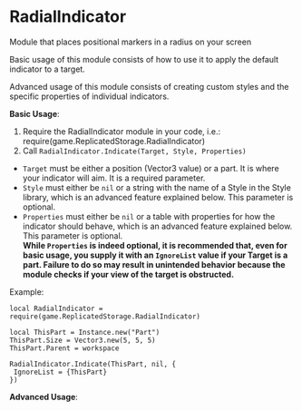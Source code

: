  # RadialIndicator
 Module that places positional markers in a radius on your screen
 
 Basic usage of this module consists of how to use it to apply the default indicator to a target.
 
 Advanced usage of this module consists of creating custom styles and the specific properties of individual indicators.
 
**Basic Usage**:<br/>
1. Require the RadialIndicator module in your code, i.e.: require(game.ReplicatedStorage.RadialIndicator)<br/> 
2. Call `RadialIndicator.Indicate(Target, Style, Properties)`<br/>
*    `Target` must be either a position (Vector3 value) or a part. It is where your indicator will aim. It is a required parameter.<br/>
*    `Style` must either be `nil` or a string with the name of a Style in the Style library, which is an advanced feature explained below. This parameter is optional.<br/>
*    `Properties` must either be `nil` or a table with properties for how the indicator should behave, which is an advanced feature explained below. This parameter is optional.<br/>
**While `Properties` is indeed optional, it is recommended that, even for basic usage, you supply it with an `IgnoreList` value if your Target is a part. Failure to do so may result in unintended behavior because the module checks if your view of the target is obstructed.**

Example:<br/>
```
local RadialIndicator = require(game.ReplicatedStorage.RadialIndicator)

local ThisPart = Instance.new("Part")
ThisPart.Size = Vector3.new(5, 5, 5)
ThisPart.Parent = workspace

RadialIndicator.Indicate(ThisPart, nil, {
 IgnoreList = {ThisPart}
})
```

**Advanced Usage**:
